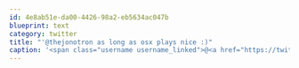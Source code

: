 ```yaml
---
id: 4e8ab51e-da00-4426-98a2-eb5634ac047b
blueprint: text
category: twitter
title: "'@thejonotron as long as osx plays nice :)"
caption: '<span class="username username_linked">@<a href="https://twitter.com/thejonotron" title="Jonathan Bowers (he/him)">thejonotron</a></span> as long as osx plays nice :)'
---
```

